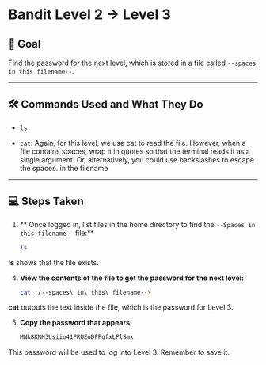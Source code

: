 
# Bandit Level 2 → Level 3

## 🎯 Goal
Find the password for the next level, which is stored in a file called `--spaces in this filename--`.


---

## 🛠️ Commands Used and What They Do

- `ls`

- `cat`: Again, for this level, we use cat to read the file. However, when a file contains spaces, wrap it in quotes so that the terminal reads it as a single argument.
         Or, alternatively, you could use backslashes to escape the spaces. in the filename 



---

## 💻 Steps Taken

1. ** Once logged in, list files in the home directory to find the `--Spaces in this filename--` file:**
     ```bash
   ls
**ls** shows that the file  exists.
     
4. **View the contents of the file to get the password for the next level:**
   ```bash
   cat ./--spaces\ in\ this\ filename--\
   
**cat** outputs the text inside the file, which is the password for Level 3.  

5. **Copy the password that appears:**
   ```bash
   MNk8KNH3Usiio41PRUEoDFPqfxLPlSmx

This password will be used to log into Level 3. Remember to save it.

